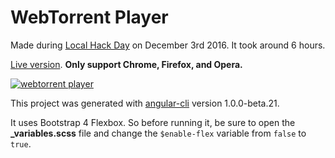 # WebTorrent Player

Made during [Local Hack Day](https://localhackday.mlh.io/) on December 3rd 2016. It took around 6 hours.

[Live version](http://webtorrent-player.s3-website-us-east-1.amazonaws.com/). **Only support Chrome, Firefox, and Opera.**

[![webtorrent player](https://cloud.githubusercontent.com/assets/3375461/20863781/08f9c9c4-b9a5-11e6-90c7-f383423d2253.png)](http://webtorrent-player.s3-website-us-east-1.amazonaws.com/)

This project was generated with [angular-cli](https://github.com/angular/angular-cli) version 1.0.0-beta.21.

It uses Bootstrap 4 Flexbox. So before running it, be sure to open the **_variables.scss** file and change the `$enable-flex` variable from `false` to `true`.
